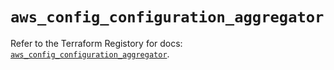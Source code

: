 # `aws_config_configuration_aggregator`

Refer to the Terraform Registory for docs: [`aws_config_configuration_aggregator`](https://registry.terraform.io/providers/hashicorp/aws/5.17.0/docs/resources/config_configuration_aggregator).
